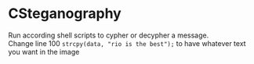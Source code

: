 # CSteganography

Run according shell scripts to cypher or decypher a message.  
Change line 100 `strcpy(data, "rio is the best");` to have whatever text you want in the image
